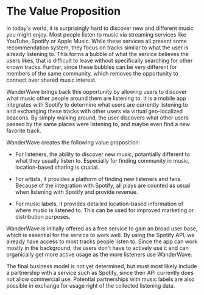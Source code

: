 # The Value Proposition

In today's world, it is surprisingly hard to discover new and different music you might enjoy. Most people listen to music via streaming services like YouTube, Spotify or Apple Music. While these services all present some recommendation system, they focus on tracks similar to what the user is already listening to. This forms a bubble of what the service believes the users likes, that is difficult to leave without specifically searching for other known tracks. Further, since these bubbles can be very different for members of the same community, which removes the opportunity to connect over shared music interest.

WanderWave brings back this opportunity by allowing users to discover what music other people around them are listening to. It is a mobile app integrates with Spotify to determine what users are currently listening to and exchanging these tracks with other users via virtual geo-localized beacons. By simply walking around, the user discovers what other users passed by the same places were listening to, and maybe even find a new favorite track.

WanderWave creates the following value proposition:

- For listeners, the ability to discover new music, potantially different to what they usually listen to. Especially for finding community in music, location-based sharing is crucial.

- For artists, it provides a platform of finding new listeners and fans. Because of the integration with Spotify, all plays are counted as usual when listening with Spotify and provide revenue.

- For music labels, it provides detailed location-based information of where music is listened to. This can be used for improved marketing or distribution purposes.

WanderWave is initially offered as a free service to gain an broad user base, which is essential for the service to work well. By using the Spotify API, we already have access to most tracks people listen to. Since the app can work mostly in the background, the users don't have to actively use it and can organically get more active usage as the more listeners use WanderWave.

The final business model is not yet determined, but must most likely include a partnership with a service such as Spotify, since their API currently does not allow commercial use. Potential partnerships with music labels are also possible in exchange for usage right of the collected listening data.